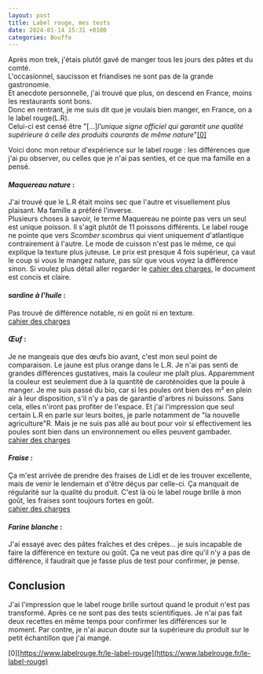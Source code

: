 ```yaml
---
layout: post
title: Label rouge, mes tests
date: 2024-01-14 15:31 +0100
categories: Bouffe
---
```



Après mon trek, j'étais plutôt gavé de manger tous les jours des pâtes et du comté.<br>
L'occasionnel, saucisson et friandises ne sont pas de la grande gastronomie.<br>
Et anecdote personnelle, j'ai trouvé que plus, on descend en France, moins les restaurants sont bons.<br>
Donc en rentrant, je me suis dit que je voulais bien manger, en France, on a le label rouge(L.R).<br>
Celui-ci est censé être "[...]_l’unique signe officiel qui garantit une qualité supérieure à celle des produits courants de même nature_"[[0]](https://www.labelrouge.fr/le-label-rouge)


Voici donc mon retour d'expérience sur le label rouge : les différences que j'ai pu observer, ou celles que je n'ai pas senties, et ce que ma famille en a pensé.


#### *Maquereau nature* :
 J'ai trouvé que le L.R était moins sec que l'autre et visuellement plus plaisant.
 Ma famille a préféré l'inverse.<br>
 Plusieurs choses à savoir, le terme Maquereau ne pointe pas vers un seul est unique poisson. Il s'agit plutôt de 11 poissons différents.
 Le label rouge ne pointe que vers _Scomber scombrus_ qui vient uniquement d'atlantique contrairement à l'autre.
 Le mode de cuisson n'est pas le même, ce qui explique la texture plus juteuse.
 Le prix est presque 4 fois supérieur, ça vaut le coup si vous le mangez nature, pas sûr que vous voyez la différence sinon.
 Si voulez plus détail aller regarder le [cahier des charges](https://info.agriculture.gouv.fr/gedei/site/bo-agri/document_administratif-811a179d-c3ba-483f-8e5e-6ed922871334/telechargement), le document est concis et claire.


#### *sardine à l'huile* :
  Pas trouvé de différence notable, ni en goût ni en texture.<br>
  [cahier des charges](https://info.agriculture.gouv.fr/gedei/site/bo-agri/document_administratif-61ea8a97-5bcc-4662-93d4-779c817ec73b/telechargement)


#### *Œuf* :
  Je ne mangeais que des œufs bio avant, c'est mon seul point de comparaison.
  Le jaune est plus orange dans le L.R. Je n'ai pas senti de grandes différences gustatives, mais la couleur me plaît plus.
  Apparemment la couleur est seulement due à la quantité de caroténoïdes que la poule à manger.
  Je me suis passé du bio, car si les poules ont bien des m² en plein air à leur disposition, s'il n'y a pas de garantie d'arbres ni buissons. Sans cela, elles n'iront pas profiter de l'espace.
  Et j'ai l'impression que seul certain L.R en parle sur leurs boites, je parle notamment de "la nouvelle agriculture"R. Mais je ne suis pas allé au bout pour voir si effectivement les poules sont bien dans un environnement ou elles peuvent gambader.<br>
  [cahier des charges](https://info.agriculture.gouv.fr/gedei/site/bo-agri/document_administratif-bb666855-daad-4d68-a56b-e4f8d9328e51/telechargement)


#### *Fraise* :
  Ça m'est arrivée de prendre des fraises de Lidl et de les trouver excellente, mais de venir le lendemain et d'être déçus par celle-ci. Ça manquait de régularité sur la qualité
  du produit. C'est là où le label rouge brille à mon goût, les fraises sont toujours fortes en goût.<br>
  [cahier des charges](https://info.agriculture.gouv.fr/gedei/site/bo-agri/document_administratif-38b4aa76-5a5d-4397-8a03-2e0d36c94eef/telechargement)


#### *Farine blanche* :
  J'ai essayé avec des pâtes fraîches et des crêpes... je suis incapable de faire la différence en texture ou goût.
  Ça ne veut pas dire qu'il n'y a pas de différence, il faudrait que je fasse plus de test pour confirmer, je pense.


## Conclusion
 J'ai l'impression que le label rouge brille surtout quand le produit n'est pas transformé. Après ce ne sont pas des tests scientifiques. Je n'ai pas fait deux recettes en même temps pour confirmer les différences sur le moment. Par contre, je n'ai aucun doute sur la supérieure du produit sur le petit échantillon que j'ai mangé.


[0][https://www.labelrouge.fr/le-label-rouge](https://www.labelrouge.fr/le-label-rouge)